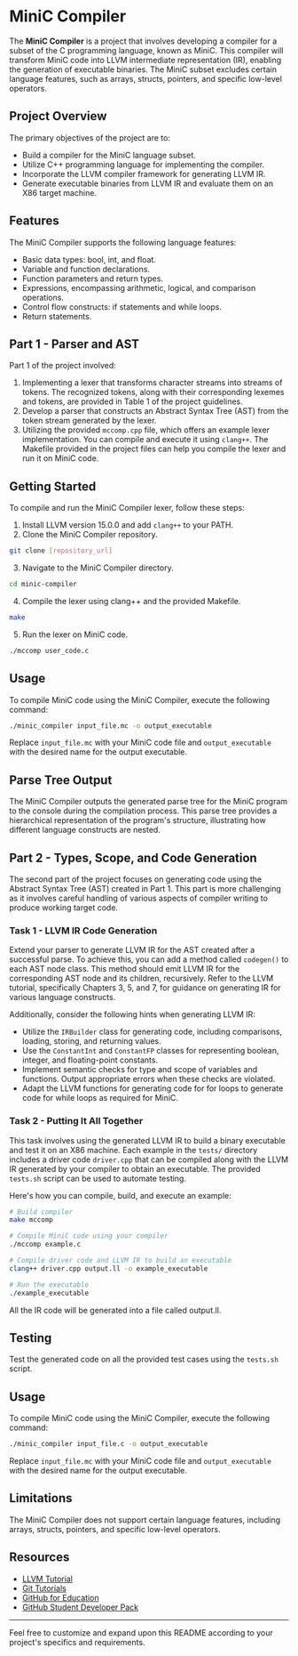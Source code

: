 # MiniC Compiler

The **MiniC Compiler** is a project that involves developing a compiler for a subset of the C programming language, known as MiniC. This compiler will transform MiniC code into LLVM intermediate representation (IR), enabling the generation of executable binaries. The MiniC subset excludes certain language features, such as arrays, structs, pointers, and specific low-level operators.

## Project Overview

The primary objectives of the project are to:

- Build a compiler for the MiniC language subset.
- Utilize C++ programming language for implementing the compiler.
- Incorporate the LLVM compiler framework for generating LLVM IR.
- Generate executable binaries from LLVM IR and evaluate them on an X86 target machine.

## Features

The MiniC Compiler supports the following language features:

- Basic data types: bool, int, and float.
- Variable and function declarations.
- Function parameters and return types.
- Expressions, encompassing arithmetic, logical, and comparison operations.
- Control flow constructs: if statements and while loops.
- Return statements.

## Part 1 - Parser and AST

Part 1 of the project involved:

1. Implementing a lexer that transforms character streams into streams of tokens. The recognized tokens, along with their corresponding lexemes and tokens, are provided in Table 1 of the project guidelines.
2. Develop a parser that constructs an Abstract Syntax Tree (AST) from the token stream generated by the lexer.
3. Utilizing the provided `mccomp.cpp` file, which offers an example lexer implementation. You can compile and execute it using `clang++`. The Makefile provided in the project files can help you compile the lexer and run it on MiniC code.

## Getting Started

To compile and run the MiniC Compiler lexer, follow these steps:

1. Install LLVM version 15.0.0 and add `clang++` to your PATH.
2. Clone the MiniC Compiler repository.

```bash
git clone [repository_url]
```

3. Navigate to the MiniC Compiler directory.

```bash
cd minic-compiler
```

4. Compile the lexer using clang++ and the provided Makefile.

```bash
make
```

5. Run the lexer on MiniC code.

```bash
./mccomp user_code.c
```

## Usage

To compile MiniC code using the MiniC Compiler, execute the following command:

```bash
./minic_compiler input_file.mc -o output_executable
```

Replace `input_file.mc` with your MiniC code file and `output_executable` with the desired name for the output executable.

## Parse Tree Output

The MiniC Compiler outputs the generated parse tree for the MiniC program to the console during the compilation process. This parse tree provides a hierarchical representation of the program's structure, illustrating how different language constructs are nested.

## Part 2 - Types, Scope, and Code Generation

The second part of the project focuses on generating code using the Abstract Syntax Tree (AST) created in Part 1. This part is more challenging as it involves careful handling of various aspects of compiler writing to produce working target code.

### Task 1 - LLVM IR Code Generation

Extend your parser to generate LLVM IR for the AST created after a successful parse. To achieve this, you can add a method called `codegen()` to each AST node class. This method should emit LLVM IR for the corresponding AST node and its children, recursively. Refer to the LLVM tutorial, specifically Chapters 3, 5, and 7, for guidance on generating IR for various language constructs.

Additionally, consider the following hints when generating LLVM IR:

- Utilize the `IRBuilder` class for generating code, including comparisons, loading, storing, and returning values.
- Use the `ConstantInt` and `ConstantFP` classes for representing boolean, integer, and floating-point constants.
- Implement semantic checks for type and scope of variables and functions. Output appropriate errors when these checks are violated.
- Adapt the LLVM functions for generating code for for loops to generate code for while loops as required for MiniC.

### Task 2 - Putting It All Together

This task involves using the generated LLVM IR to build a binary executable and test it on an X86 machine. Each example in the `tests/` directory includes a driver code `driver.cpp` that can be compiled along with the LLVM IR generated by your compiler to obtain an executable. The provided `tests.sh` script can be used to automate testing.

Here's how you can compile, build, and execute an example:

```bash
# Build compiler
make mccomp

# Compile MiniC code using your compiler
./mccomp example.c

# Compile driver code and LLVM IR to build an executable
clang++ driver.cpp output.ll -o example_executable

# Run the executable
./example_executable
```

All the IR code will be generated into a file called output.ll.

## Testing

Test the generated code on all the provided test cases using the `tests.sh` script.

## Usage

To compile MiniC code using the MiniC Compiler, execute the following command:

```bash
./minic_compiler input_file.c -o output_executable
```

Replace `input_file.mc` with your MiniC code file and `output_executable` with the desired name for the output executable.

## Limitations

The MiniC Compiler does not support certain language features, including arrays, structs, pointers, and specific low-level operators.

## Resources

- [LLVM Tutorial](https://llvm.org/docs/tutorial/)
- [Git Tutorials](https://git-scm.com/doc)
- [GitHub for Education](https://education.github.com/)
- [GitHub Student Developer Pack](https://education.github.com/pack)
---

Feel free to customize and expand upon this README according to your project's specifics and requirements.

